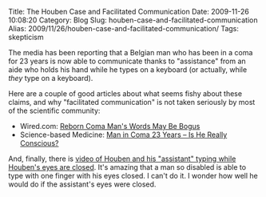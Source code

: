Title: The Houben Case and Facilitated Communication
Date: 2009-11-26 10:08:20
Category: Blog
Slug: houben-case-and-facilitated-communication
Alias: 2009/11/26/houben-case-and-facilitated-communication/
Tags: skepticism


The media has been reporting that a Belgian man who has been in a coma for 23 years is now able to communicate thanks to "assistance" from an aide who holds his hand while he types on a keyboard (or actually, while *they* type on a keyboard).

Here are a couple of good articles about what seems fishy about these claims, and why "facilitated communication" is not taken seriously by most of the scientific community:

- Wired.com: [Reborn Coma Man's Words May Be Bogus](http://www.wired.com/wiredscience/2009/11/houben-communication/)
- Science-based Medicine: [Man in Coma 23 Years – Is He Really Conscious?](http://www.sciencebasedmedicine.org/?p=2838)

And, finally, there is [video of Houben and his "assistant" typing while Houben's eyes are closed](http://www.deredactie.be/cm/vrtnieuws/mediatheek/programmas/terzake/2.7992/2.7993/1.640381). It's amazing that a man so disabled is able to type with one finger with his eyes closed. I can't do it. I wonder how well he would do if the assistant's eyes were closed.
